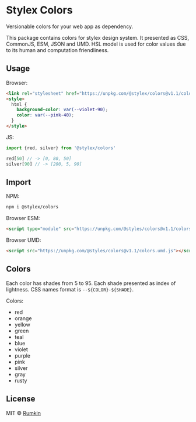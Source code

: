 # Stylex Colors

Versionable colors for your web app as dependency.

This package contains colors for stylex design system. It presented
as CSS, CommonJS, ESM, JSON and UMD. HSL model is used for color values due
to its human and computation friendliness.

## Usage

Browser:

```html
<link rel="stylesheet" href="https://unpkg.com/@stylex/colors@v1.1/colors.css" />
<style>
  html {
    background-color: var(--violet-90);
    color: var(--pink-40);
  }
</style>
```

JS:
```js
import {red, silver} from '@stylex/colors'

red[50] // -> [0, 80, 50]
silver[90] // -> [200, 5, 90]
```

## Import

NPM:
```bash
npm i @stylex/colors
```

Browser ESM:
```html
<script type="module" src="https://unpkg.com/@styles/colors@v1.1/colors.js"></script>
```

Browser UMD:
```html
<script src="https://unpkg.com/@styles/colors@v1.1/colors.umd.js"></script>
```

## Colors

Each color has shades from 5 to 95. Each shade presented as index of lightness.
CSS names format is `--${COLOR}-${SHADE}`.

Colors:
* red
* orange
* yellow
* green
* teal
* blue
* violet
* purple
* pink
* silver
* gray
* rusty

## License

MIT © [Rumkin](https://rumk.in)
